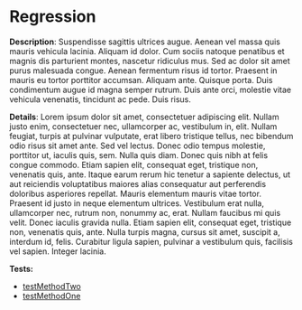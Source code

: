 # Regression

**Description**: Suspendisse sagittis ultrices augue. Aenean vel massa quis mauris vehicula lacinia. Aliquam id dolor. Cum sociis natoque penatibus et magnis dis parturient montes, nascetur ridiculus mus. Sed ac dolor sit amet purus malesuada congue. Aenean fermentum risus id tortor. Praesent in mauris eu tortor porttitor accumsan. Aliquam ante. Quisque porta. Duis condimentum augue id magna semper rutrum. Duis ante orci, molestie vitae vehicula venenatis, tincidunt ac pede. Duis risus.

**Details**: Lorem ipsum dolor sit amet, consectetuer adipiscing elit. Nullam justo enim, consectetuer nec, ullamcorper ac, vestibulum in, elit. Nullam feugiat, turpis at pulvinar vulputate, erat libero tristique tellus, nec bibendum odio risus sit amet ante. Sed vel lectus. Donec odio tempus molestie, porttitor ut, iaculis quis, sem. Nulla quis diam. Donec quis nibh at felis congue commodo. Etiam sapien elit, consequat eget, tristique non, venenatis quis, ante. Itaque earum rerum hic tenetur a sapiente delectus, ut aut reiciendis voluptatibus maiores alias consequatur aut perferendis doloribus asperiores repellat. Mauris elementum mauris vitae tortor. Praesent id justo in neque elementum ultrices. Vestibulum erat nulla, ullamcorper nec, rutrum non, nonummy ac, erat. Nullam faucibus mi quis velit. Donec iaculis gravida nulla. Etiam sapien elit, consequat eget, tristique non, venenatis quis, ante. Nulla turpis magna, cursus sit amet, suscipit a, interdum id, felis. Curabitur ligula sapien, pulvinar a vestibulum quis, facilisis vel sapien. Integer lacinia.

<!-- generated part -->
**Tests:**
- [testMethodTwo](../.././docs/md/io/skodjob/DummyTest.md)
- [testMethodOne](../.././docs/md/io/skodjob/DummyTest.md)
